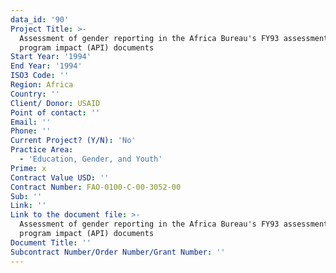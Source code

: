 ```yaml
---
data_id: '90'
Project Title: >-
  Assessment of gender reporting in the Africa Bureau's FY93 assessment of
  program impact (API) documents
Start Year: '1994'
End Year: '1994'
ISO3 Code: ''
Region: Africa
Country: ''
Client/ Donor: USAID
Point of contact: ''
Email: ''
Phone: ''
Current Project? (Y/N): 'No'
Practice Area:
  - 'Education, Gender, and Youth'
Prime: x
Contract Value USD: ''
Contract Number: FAO-0100-C-00-3052-00
Sub: ''
Link: ''
Link to the document file: >-
  Assessment of gender reporting in the Africa Bureau's FY93 assessment of
  program impact (API) documents
Document Title: ''
Subcontract Number/Order Number/Grant Number: ''
---
```

